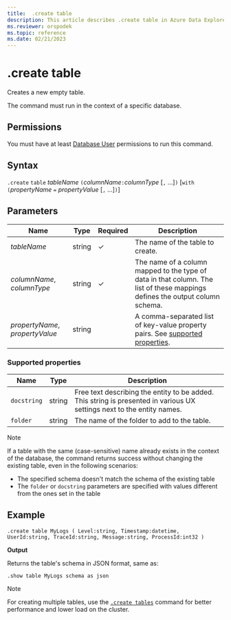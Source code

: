 ```yaml
---
title:  .create table
description: This article describes .create table in Azure Data Explorer.
ms.reviewer: orspodek
ms.topic: reference
ms.date: 02/21/2023
---
```

# .create table

Creates a new empty table.

The command must run in the context of a specific database.

## Permissions

You must have at least [Database User](access-control/role-based-access-control.md) permissions to run this command.

## Syntax

`.create` `table` *tableName* `(`*columnName*`:`*columnType* [`,` ...]`)`  [`with` `(`*propertyName* `=` *propertyValue* [`,` ...]`)`]

## Parameters

| Name | Type | Required | Description |
|--|--|--|--|
| *tableName* | string | &check; | The name of the table to create. |
| *columnName*, *columnType* | string | &check; | The name of a column mapped to the type of data in that column. The list of these mappings defines the output column schema.|
| *propertyName*, *propertyValue* | string | | A comma-separated list of key-value property pairs. See [supported properties](#supported-properties).|

### Supported properties

|Name|Type|Description|
|--|--|--|
|`docstring`|string|Free text describing the entity to be added. This string is presented in various UX settings next to the entity names.|
|`folder`|string|The name of the folder to add to the table.|

> [!NOTE]
> If a table with the same (case-sensitive) name already exists in the context of the database, the command returns success without changing the existing table, even in the following scenarios:
>
> - The specified schema doesn't match the schema of the existing table
> - The `folder` or `docstring` parameters are specified with values different from the ones set in the table

## Example

```kusto
.create table MyLogs ( Level:string, Timestamp:datetime, UserId:string, TraceId:string, Message:string, ProcessId:int32 ) 
```

**Output**

Returns the table's schema in JSON format, same as:

```kusto
.show table MyLogs schema as json
```

> [!NOTE]
> For creating multiple tables, use the [`.create tables`](create-tables-command.md) command for better performance and lower load on the cluster.
